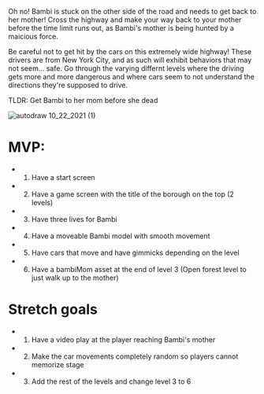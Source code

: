 Oh no! Bambi is stuck on the other side of the road and needs to get back to her mother! Cross the highway and make your way back to your mother before the time limit runs out, as Bambi's mother is being hunted by a maicious force. 

Be careful not to get hit by the cars on this extremely wide highway! These drivers are from New York City, and as such will exhibit behaviors that may not seem... safe. 
Go through the varying differnt levels where the driving gets more and more dangerous and where cars seem to not understand the directions they're supposed to drive. 

TLDR: Get Bambi to her mom before she dead


![autodraw 10_22_2021 (1)](https://user-images.githubusercontent.com/91720534/138503987-4ba7a633-0b18-414b-8d58-b04d963d1201.png)



# MVP: 
* 1. Have a start screen 
* 2. Have a game screen with the title of the borough on the top (2 levels)
* 3. Have three lives for Bambi
* 4. Have a moveable Bambi model with smooth movement
* 5. Have cars that move and have gimmicks depending on the level
* 6. Have a bambiMom asset at the end of level 3 (Open forest level to just walk up to the mother)


# Stretch goals
* 1. Have a video play at the player reaching Bambi's mother
* 2. Make the car movements completely random so players cannot memorize stage
* 3. Add the rest of the levels and change level 3 to 6

